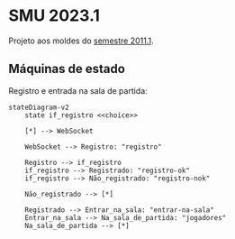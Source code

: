 # SMU 2023.1

Projeto aos moldes do [semestre 2011.1](https://github.com/boidacarapreta/smu20211/milestones?direction=asc&sort=due_date&state=closed).

## Máquinas de estado

Registro e entrada na sala de partida:

```mermaid
stateDiagram-v2
    state if_registro <<choice>>

    [*] --> WebSocket

    WebSocket --> Registro: "registro"

    Registro --> if_registro
    if_registro --> Registrado: "registro-ok"
    if_registro --> Não_registrado: "registro-nok"

    Não_registrado --> [*]

    Registrado --> Entrar_na_sala: "entrar-na-sala"
    Entrar_na_sala --> Na_sala_de_partida: "jogadores"
    Na_sala_de_partida --> [*]
```